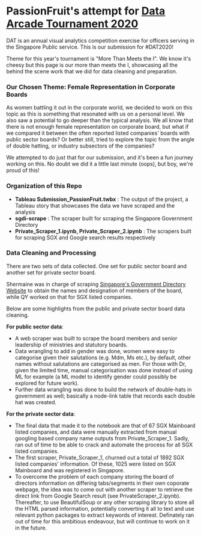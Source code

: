 # PassionFruit's attempt for [Data Arcade Tournament 2020](https://sites.google.com/dsaid.gov.sg/dat2020)

DAT is an annual visual analytics competition exercise for officers serving in the Singapore Public service. This is our submission for #DAT2020! 

Theme for this year's tournament is "More Than Meets the I". We know it's cheesy but this page is our more than meets the I, showcasing all the behind the scene work that we did for data cleaning and preparation. 


### Our Chosen Theme: Female Representation in Corporate Boards

As women battling it out in the corporate world, we decided to work on this topic as this is something that resonated with us on a personal level. We also saw a potential to go deeper than the typical analysis. We all know that there is not enough female representation on corporate board, but what if we compared it between the often reported listed companies' boards with public sector boards? Or better still, tried to explore the topic from the angle of double hatting, or industry subsectors of the companies? 

We attempted to do just that for our submission, and it's been a fun journey working on this. No doubt we did it a little last minute (oops), but boy, we're proud of this!

### Organization of this Repo

- **Tableau Submission_PassionFruit.twbx** : The output of the project, a Tableau story that showcases the data we have scraped and the analysis
- **sgdi-scrape** : The scraper built for scraping the Singapore Government Directory 
- **Private_Scraper_1.ipynb, Private_Scraper_2.ipynb** : The scrapers built for scraping SGX and Google search results respectively


### Data Cleaning and Processing

There are two sets of data collected. One set for public sector board and another set for private sector board. 

Shermaine was in charge of scraping [Singapore's Government Directory Website](https://www.sgdi.gov.sg/ministries) to obtain the names and designation of members of the board, while QY worked on that for SGX listed companies.

Below are some highlights from the public and private sector board data cleaning. 

**For public sector data**: 
- A web scraper was built to scrape the board members and senior leadership of ministries and statutory boards. 
- Data wrangling to add in gender was done, women were easy to categorise given their salutations (e.g. Mdm, Ms etc.), by default, other names without salutations are categorised as men. For those with Dr, given the limited time, manual categorisation was done instead of using ML for example (a ML model to identify gender could possibly be explored for future work).
- Further data wrangling was done to build the network of double-hats in government as well; basically a node-link table that records each double hat was created.

**For the private sector data**: 
- The final data that made it to the notebook are that of 67 SGX Mainboard listed companies, and data were manually extracted from manual googling based company name outputs from Private_Scraper_1. Sadly, ran out of time to be able to crack and automate the process for all SGX listed companies.  
- The first scraper, Private_Scraper_1, churned out a total of 1892 SGX listed companies' information. Of these, 1025 were listed on SGX Mainboard and was registered in Singapore. 
- To overcome the problem of each company storing the board of directors information on differing tabs/segments in their own coporate webpage, the idea was to come out with another scraper to retrieve the direct link from Google Search result (see PrivateScraper_2.ipynb). Thereafter, to use BeautifulSoup or any other scraping library to store all the HTML parsed information, potentially converting it all to text and use relevant python packages to extract keywords of interest. Definately ran out of time for this ambitious endeavour, but will continue to work on it in the future. 

